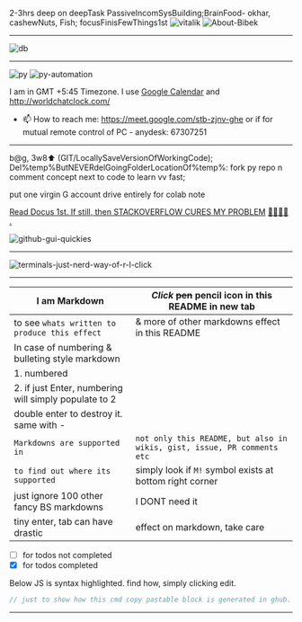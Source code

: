 2-3hrs deep on deepTask PassiveIncomSysBuilding;BrainFood- okhar, cashewNuts, Fish; focusFinisFewThings1st
![vitalik](https://github.com/AWScommunity/AWScommunity/assets/109033173/f404c234-ca0e-4b03-8deb-4dd1da276c25)
![About-Bibek](https://user-images.githubusercontent.com/11883023/170458925-cb1673ac-f378-4e99-9369-9b4a5712abf3.jpg)

---
![db](https://github.com/user-attachments/assets/21b7e7ef-fded-42ec-924b-dddbb6d9a77f)

---
![py](https://github.com/user-attachments/assets/f86bc6c5-e0d7-4daf-b83e-ec500e7b7fed)
![py-automation](https://github.com/sbibek086/write-the-docs/assets/109033173/38231016-2a12-42a4-92ec-58b3591b6685)

I am in GMT +5:45 Timezone. I use [Google Calendar](https://calendar.google.com/calendar/u/0?cid=c2JpYmVrMDg2QGdtYWlsLmNvbQ) and http://worldchatclock.com/
- 📫 How to reach me: https://meet.google.com/stb-zjnv-ghe or if for mutual remote control of PC - anydesk: 67307251

---
b@g, 3w8⬆️ (GIT/LocallySaveVersionOfWorkingCode); Del%temp%ButNEVERdelGoingFolderLocationOf%temp%: fork py repo n comment concept next to code to learn vv fast;  

put one virgin G account drive entirely for colab note

[Read Docus 1st. If still, then STACKOVERFLOW CURES MY PROBLEM](https://stackoverflow.com/users/saves/18984980/all) [🐍👨🏾‍💻](https://colab.research.google.com/) [.](https://gist.github.com/AWScommunity/33ab6119dcdeffa149f245f3257fd889)

![github-gui-quickies](https://github.com/AWScommunity/AWScommunity/assets/109033173/313d8373-d893-4f40-a92c-9eb80a163701)
            
---
![terminals-just-nerd-way-of-r-l-click](https://user-images.githubusercontent.com/11883023/192354286-821301ca-cbeb-4561-986f-a01d6b364dc5.png)

---
|**I am Markdown** | *Click* ~~pen~~ pencil icon in this README in new tab|
|  --------------------|---------------------------------------------------------------|
|to see `whats written to produce this effect` | & more of other markdowns effect in this README|
| In case of numbering & bulleting style markdown|                        |
|1. numbered                                                         |                      |
|2. if just Enter, numbering will simply populate to 2 |                  |
|double enter to destroy it. same with - |                    |
|`Markdowns are supported in` | `not only this README, but also in wikis, gist, issue, PR comments etc` |
| `to find out where its supported` | simply look if `M!` symbol exists at bottom right corner |
| just ignore 100  other fancy BS markdowns | I DONT need it |
| tiny enter, tab can have drastic | effect on markdown, take care |

- [ ] for todos not completed
- [X] for todos completed 

Below JS is syntax highlighted. find how, simply clicking edit.
```javascript
// just to show how this cmd copy pastable block is generated in ghub. Rclick to find.
```
---
